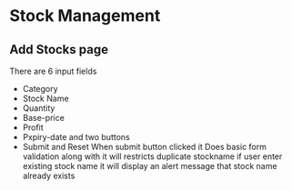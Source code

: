 # Stock Management

## Add Stocks page
  There are 6 input fields
  * Category
  * Stock Name
  * Quantity
  * Base-price
  * Profit
  * Pxpiry-date
    and two buttons 
  * Submit and Reset
When submit button clicked it Does basic form validation along with it will restricts duplicate stockname if user enter existing stock name it will display an alert message that stock name already exists
 
